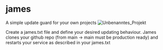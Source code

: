 # james
A simple update guard for your own projects
![Unbenanntes_Projekt](https://github.com/matteokosina/james/assets/74454734/665722b7-da5f-4d34-a01a-fd5e330dcd4d)

Create a james.txt file and define your desired updating behaviour.
James clones your github repo (from main -> main must be production ready) and restarts your service as described in your james.txt
